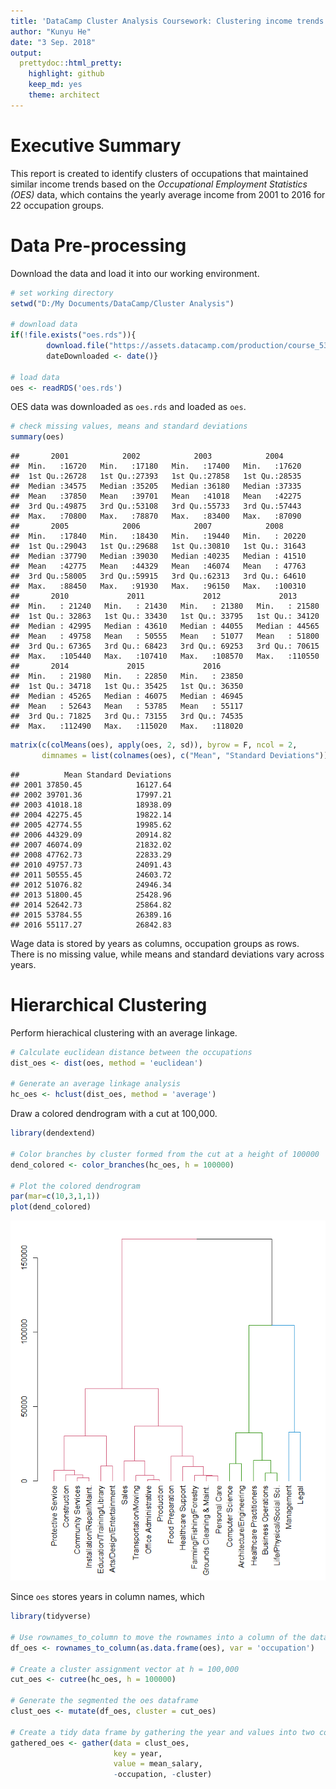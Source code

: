 ```yaml
---
title: 'DataCamp Cluster Analysis Coursework: Clustering income trends across time'
author: "Kunyu He"
date: "3 Sep. 2018"
output:
  prettydoc::html_pretty:
    highlight: github
    keep_md: yes
    theme: architect
---
```




# Executive Summary

This report is created to identify clusters of occupations that maintained similar income trends based on the *Occupational Employment Statistics (OES)* data, which contains the yearly average income from 2001 to 2016 for 22 occupation groups.

# Data Pre-processing

Download the data and load it into our working environment.


```r
# set working directory
setwd("D:/My Documents/DataCamp/Cluster Analysis")

# download data
if(!file.exists("oes.rds")){
        download.file("https://assets.datacamp.com/production/course_5390/datasets/oes.rds", "oes.rds")
        dateDownloaded <- date()}

# load data
oes <- readRDS('oes.rds')
```

OES data was downloaded as `oes.rds` and loaded as `oes`.


```r
# check missing values, means and standard deviations
summary(oes)
```

```
##       2001            2002            2003            2004      
##  Min.   :16720   Min.   :17180   Min.   :17400   Min.   :17620  
##  1st Qu.:26728   1st Qu.:27393   1st Qu.:27858   1st Qu.:28535  
##  Median :34575   Median :35205   Median :36180   Median :37335  
##  Mean   :37850   Mean   :39701   Mean   :41018   Mean   :42275  
##  3rd Qu.:49875   3rd Qu.:53108   3rd Qu.:55733   3rd Qu.:57443  
##  Max.   :70800   Max.   :78870   Max.   :83400   Max.   :87090  
##       2005            2006            2007            2008       
##  Min.   :17840   Min.   :18430   Min.   :19440   Min.   : 20220  
##  1st Qu.:29043   1st Qu.:29688   1st Qu.:30810   1st Qu.: 31643  
##  Median :37790   Median :39030   Median :40235   Median : 41510  
##  Mean   :42775   Mean   :44329   Mean   :46074   Mean   : 47763  
##  3rd Qu.:58005   3rd Qu.:59915   3rd Qu.:62313   3rd Qu.: 64610  
##  Max.   :88450   Max.   :91930   Max.   :96150   Max.   :100310  
##       2010             2011             2012             2013       
##  Min.   : 21240   Min.   : 21430   Min.   : 21380   Min.   : 21580  
##  1st Qu.: 32863   1st Qu.: 33430   1st Qu.: 33795   1st Qu.: 34120  
##  Median : 42995   Median : 43610   Median : 44055   Median : 44565  
##  Mean   : 49758   Mean   : 50555   Mean   : 51077   Mean   : 51800  
##  3rd Qu.: 67365   3rd Qu.: 68423   3rd Qu.: 69253   3rd Qu.: 70615  
##  Max.   :105440   Max.   :107410   Max.   :108570   Max.   :110550  
##       2014             2015             2016       
##  Min.   : 21980   Min.   : 22850   Min.   : 23850  
##  1st Qu.: 34718   1st Qu.: 35425   1st Qu.: 36350  
##  Median : 45265   Median : 46075   Median : 46945  
##  Mean   : 52643   Mean   : 53785   Mean   : 55117  
##  3rd Qu.: 71825   3rd Qu.: 73155   3rd Qu.: 74535  
##  Max.   :112490   Max.   :115020   Max.   :118020
```

```r
matrix(c(colMeans(oes), apply(oes, 2, sd)), byrow = F, ncol = 2,
       dimnames = list(colnames(oes), c("Mean", "Standard Deviations")))
```

```
##          Mean Standard Deviations
## 2001 37850.45            16127.64
## 2002 39701.36            17997.21
## 2003 41018.18            18938.09
## 2004 42275.45            19822.14
## 2005 42774.55            19985.62
## 2006 44329.09            20914.82
## 2007 46074.09            21832.02
## 2008 47762.73            22833.29
## 2010 49757.73            24091.43
## 2011 50555.45            24603.72
## 2012 51076.82            24946.34
## 2013 51800.45            25428.96
## 2014 52642.73            25864.82
## 2015 53784.55            26389.16
## 2016 55117.27            26842.83
```

Wage data is stored by years as columns, occupation groups as rows. There is no missing value, while means and standard deviations vary across years.

# Hierarchical Clustering

Perform hierachical clustering with an average linkage. 


```r
# Calculate euclidean distance between the occupations
dist_oes <- dist(oes, method = 'euclidean')

# Generate an average linkage analysis 
hc_oes <- hclust(dist_oes, method = 'average')
```

Draw a colored dendrogram with a cut at 100,000.


```r
library(dendextend)

# Color branches by cluster formed from the cut at a height of 100000
dend_colored <- color_branches(hc_oes, h = 100000)

# Plot the colored dendrogram
par(mar=c(10,3,1,1))
plot(dend_colored)
```

![](DataCamp_Cluster_Analysis_Coursework_files/figure-html/unnamed-chunk-4-1.png)<!-- -->

Since `oes` stores years in column names, which 


```r
library(tidyverse)

# Use rownames_to_column to move the rownames into a column of the data frame
df_oes <- rownames_to_column(as.data.frame(oes), var = 'occupation')

# Create a cluster assignment vector at h = 100,000
cut_oes <- cutree(hc_oes, h = 100000)

# Generate the segmented the oes dataframe
clust_oes <- mutate(df_oes, cluster = cut_oes)

# Create a tidy data frame by gathering the year and values into two columns
gathered_oes <- gather(data = clust_oes, 
                       key = year, 
                       value = mean_salary, 
                       -occupation, -cluster)
```

